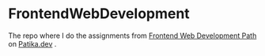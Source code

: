 # FrontendWebDevelopment
The repo where I do the assignments from [Frontend Web Development Path](https://app.patika.dev/paths/baslangic-seviye-frontend-web-development-patikasi) on [Patika.dev](https://www.patika.dev) .
